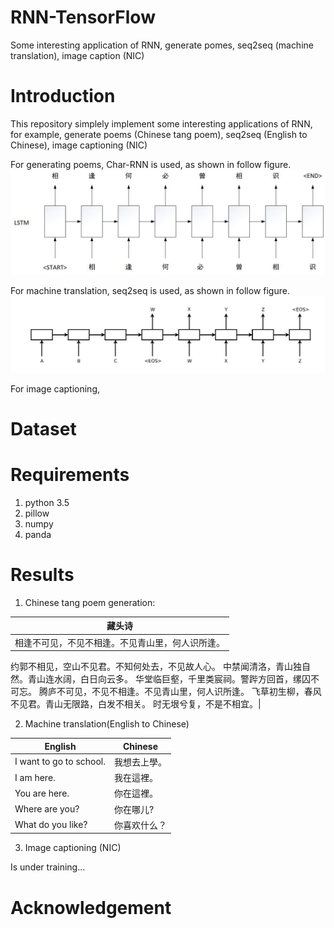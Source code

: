 # RNN-TensorFlow
Some interesting application of RNN, generate pomes, seq2seq (machine translation), image caption (NIC)

# Introduction
This repository simplely implement some interesting applications of RNN, for example, generate poems (Chinese tang poem), seq2seq (English to Chinese), image captioning (NIC)

For generating poems, Char-RNN is used, as shown in follow figure.
![](https://github.com/MingtaoGuo/RNN-TensorFlow/blob/master/IMGS/poem.jpg)

For machine translation, seq2seq is used, as shown in follow figure.
![](https://github.com/MingtaoGuo/RNN-TensorFlow/blob/master/IMGS/seq2seq.jpg)

For image captioning, 

# Dataset


# Requirements
1. python 3.5
2. pillow
3. numpy
4. panda

# Results
1. Chinese tang poem generation:

|藏头诗|
|-|
|相逢不可见，不见不相逢。不见青山里，何人识所逢。
约郭不相见，空山不见君。不知何处去，不见故人心。
中禁闻清洛，青山独自然。青山连水阔，白日向云多。
华堂临巨壑，千里类宸祠。警跸方回首，缧囚不可忘。
腾庐不可见，不见不相逢。不见青山里，何人识所逢。
飞草初生柳，春风不见君。青山无限路，白发不相关。
时无垠兮复，不是不相宜。|

2. Machine translation(English to Chinese)

|English|Chinese|
|-|-|
|I want to go to school.|我想去上學。|
|I am here.|我在這裡。|
|You are here.|你在這裡。|
|Where are you?|你在哪儿?|
|What do you like?|你喜欢什么？|

3. Image captioning (NIC)

Is under training...

# Acknowledgement








